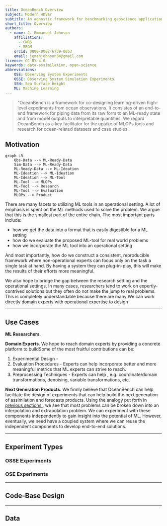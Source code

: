 ```yaml
---
title: OceanBench Overview
subject: Modern 4DVar
subtitle: An agnostic framework for benchmarking geoscience applications
short_title: Overview
authors:
  - name: J. Emmanuel Johnson
    affiliations:
      - CNRS
      - MEOM
    orcid: 0000-0002-6739-0053
    email: jemanjohnson34@gmail.com
license: CC-BY-4.0
keywords: data-assimilation, open-science
abbreviations:
    OSE: Observing System Experiments
    OSSE: Observing System Simulation Experiments
    SSH: Sea Surface Height
    ML: Machine Learning
---
```


> "OceanBench is a framework for co-designing learning-driven high-level experiments from ocean observations.
> It consistes of an end-to-end framework for piping data from its raw form to an ML-ready state and from model outputs to interpretable quantities.
> We regard OceanBench as a key facilitator for the uptake of MLOPs tools and research for ocean-related datasets and case studies.

## Motivation

```{mermaid}
graph LR
    Obs-Data --> ML-Ready-Data
    Sim-Data --> ML-Ready-Data
    ML-Ready-Data --> ML-Ideation
    ML-Ideation --> ML-Ideation
    ML-Ideation --> ML-Tool
    ML-Tool --> MLOPs
    ML-Tool --> Research
    ML-Tool --> Evaluation
    MLOPs --> Product
```

There are many facets to utilizing ML tools in an operational setting.
A lot of emphasis is spent on the ML methods used to solve the problem.
We argue that this is the smallest part of the entire chain.
The most important parts include: 

* how we get the data into a format that is easily digestible for a ML setting
* how do we evaluate the proposed ML-tool for real world problems
* how we incorporate the ML tool into an operational setting

And most importantly, how do we construct a consistent, reproducible framework where non-operational experts can focus only on the task a single task at hand.
By having a system they can plug-in-play, this will make the results of their efforts more meaningful.

We also hope to bridge the gap between the research setting and the operational settings.
In many cases, researchers tend to work on expertly-contrived solutions but they often do not make the jump to real problems.
This is completely understandable because there are many
We can work directly domain experts with operational expertise to design


---
## Use Cases


**ML Researchers**. 

**Domain Experts**. We hope to reach domain experts by providing a concrete platform to buildSome of the most fruitful contributions can be:

1. Experimental Design -
2. Evaluation Procedures - Experts can help incorporate better and more meaningful metrics that ML experts can strive to reach.
3. Preprocessing Techniques - Experts can help , e.g. coordinate/domain transformations, denoising, variable transformations, etc.


**Next Generation Products**. We firmly believe that OceanBench can help facilitate the design of experiments that can help build the next generation of assimilation and forecasts products.
Using the analogy put forth in [previous sections ](../framework/tasks.md), we see that most problems can be broken down into an interpolation and extrapolation problem.
We can experiment with these components independently to gain insight into the potential of ML.
However, eventually, we need have a coupled system where we can reuse the independent components to develop end-to-end solutions.


---
## Experiment Types


### OSSE Experiments


### OSE Experiments


---
## Code-Base Design


---
## Data

